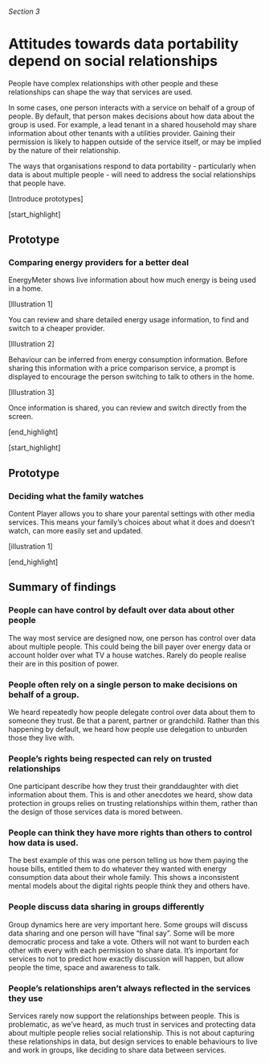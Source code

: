 ###### Section 3
# Attitudes towards data portability depend on social relationships

People have complex relationships with other people and these relationships can shape the way that services are used.

In some cases, one person interacts with a service on behalf of a group of people. By default, that person makes decisions about how data about the group is used. For example, a lead tenant in a shared household may share information about other tenants with a utilities provider. Gaining their permission is likely to happen outside of the service itself, or may be implied by the nature of their relationship.

The ways that organisations respond to data portability - particularly when data is about multiple people - will need to address the social relationships that people have.

[Introduce prototypes]


[start_highlight]

## Prototype
### Comparing energy providers for a better deal

EnergyMeter shows live information about how much energy is being used in a home.

[Illustration 1]

You can review and share detailed energy usage information, to find and switch to a cheaper provider.

[Illustration 2]

Behaviour can be inferred from energy consumption information. Before sharing this information with a price comparison service, a prompt is displayed to encourage the person switching to talk to others in the home.

[Illustration 3]

Once information is shared, you can review and switch directly from the screen.


[end_highlight]

[start_highlight]

## Prototype 
### Deciding what the family watches

Content Player allows you to share your parental settings with other media services. This means your family’s choices about what it does and doesn’t watch, can more easily set and updated. 

[illustration 1]


[end_highlight]

## Summary of findings

### People can have control by default over data about other people
The way most service are designed now, one person has control over data about multiple people. This could being the bill payer over energy data or account holder over what TV a house watches. Rarely do people realise their are in this position of power. 

### People often rely on a single person to make decisions on behalf of a group.
We heard repeatedly how people delegate control over data about them to someone they trust. Be that a parent, partner or grandchild. Rather than this happening by default, we heard how people use delegation to unburden those they live with. 

### People’s rights being respected can rely on trusted relationships
One participant describe how they trust their granddaughter with diet information about them. This is and other anecdotes we heard, show data protection in groups relies on trusting relationships within them, rather than the design of those services data is mored between. 

### People can think they have more rights than others to control how data is used.
The best example of this was one person telling us how them paying the house bills, entitled them to do whatever they wanted with energy consumption data about their whole family. This shows a inconsistent mental models about the digital rights people think they and others have.

### People discuss data sharing in groups differently
Group dynamics here are very important here. Some groups will discuss data sharing and one person will have “final say”. Some will be more democratic process and take a vote. Others will not want to burden each other with every with each permission to share data. It’s important for services to not to predict how exactly discussion will happen, but allow people the time, space and awareness to talk. 

### People’s relationships aren’t always reflected in the services they use
Services rarely now support the relationships between people. This is problematic, as we’ve heard, as much trust in services and protecting data about multiple people relies social relationship. This is not about capturing these relationships in data, but design services to enable behaviours to live and work in groups, like deciding to share data between services. 
